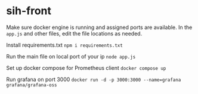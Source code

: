 # sih-front

Make sure docker engine is running and assigned ports are available. In the `app.js` and other files, edit the file locations as needed.

Install requirements.txt
`npm i requirements.txt`

Run the main file on local port of your ip
`node app.js`

Set up docker compose for Prometheus client
`docker compose up`

Run grafana on port 3000
`docker run -d -p 3000:3000 --name=grafana grafana/grafana-oss`
